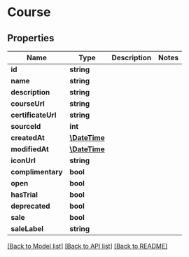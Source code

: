 # Course

## Properties
Name | Type | Description | Notes
------------ | ------------- | ------------- | -------------
**id** | **string** |  | 
**name** | **string** |  | 
**description** | **string** |  | 
**courseUrl** | **string** |  | 
**certificateUrl** | **string** |  | 
**sourceId** | **int** |  | 
**createdAt** | [**\DateTime**](\DateTime.md) |  | 
**modifiedAt** | [**\DateTime**](\DateTime.md) |  | 
**iconUrl** | **string** |  | 
**complimentary** | **bool** |  | 
**open** | **bool** |  | 
**hasTrial** | **bool** |  | 
**deprecated** | **bool** |  | 
**sale** | **bool** |  | 
**saleLabel** | **string** |  | 

[[Back to Model list]](../../README.md#documentation-for-models) [[Back to API list]](../../README.md#documentation-for-api-endpoints) [[Back to README]](../../README.md)


